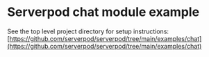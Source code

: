 # Serverpod chat module example
See the top level project directory for setup instructions:
[https://github.com/serverpod/serverpod/tree/main/examples/chat](https://github.com/serverpod/serverpod/tree/main/examples/chat)